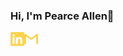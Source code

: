 ### Hi, I'm Pearce Allen👋

[<img align="left" alt="tassiaaccioly | LinkedIn" width="22px" src="./linkedin.svg" />][linkedin]
<!-- [<img align="left" alt="itsmetherogue | Twitter" width="22px" src="./twitter.svg" />][twitter] -->
[<img align="left" alt="tassia.accioly | Gmail" width="22px" src="./gmail.svg" />][gmail]
<!-- [<img align="left" alt="tassiaaccioly | Medium" width="22px" src="./medium.svg" />][medium] -->
<!-- [<img align="left" alt="tassiaaccioly | Dev.to" width="22px" src="./dev-dot-to.svg" />][devto] -->



<!--
**pearcepallen/pearcepallen** is a ✨ _special_ ✨ repository because its `README.md` (this file) appears on your GitHub profile.

Here are some ideas to get you started:

- 🔭 I’m currently working on ...
- 🌱 I’m currently learning ...
- 👯 I’m looking to collaborate on ...
- 🤔 I’m looking for help with ...
- 💬 Ask me about ...
- 📫 How to reach me: pearce
-  ...
- 😄 Pronouns: ...
- ⚡ Fun fact: ...
-->

[linkedin]: https://www.linkedin.com/in/pearce-allen-bb51a01aa/
<!-- [twitter]: https://www.twitter.com/itsmetherogue/ -->
[gmail]: mailto:pearce.p.allen@gmail.com
<!-- [medium]: https://tassiaaccioly.medium.com/ -->
<!-- [devto]: https://dev.to/tassiaaccioly -->
